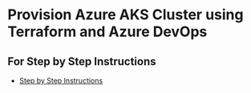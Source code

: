 # Provision Azure AKS Cluster using Terraform and Azure DevOps

## For Step by Step Instructions
- [Step by Step Instructions](https://github.com/nholuongut/azure-aks-kubernetes-masterclass/tree/master/25-Azure-DevOps-Terraform-Azure-AKS)